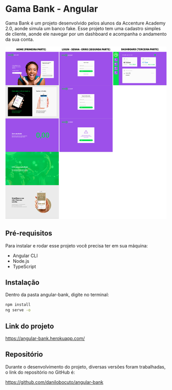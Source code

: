 # Gama Bank - Angular

Gama Bank é um projeto desenvolvido pelos alunos da Accenture Academy 2.0, aonde simula um banco fake.
Esse projeto tem uma cadastro simples de cliente, aonde ele navegar por um dashboard e acompanha o andamento da sua conta.

<img src="/src/assets/img/projeto-angular-gama-bank.jpg" >

## Pré-requisitos

Para instalar e rodar esse projeto você precisa ter em sua máquina:

- Angular CLI
- Node.js
- TypeScript

## Instalação

Dentro da pasta angular-bank, digite no terminal:

```sh
npm install
ng serve -o
```

## Link do projeto

https://angular-bank.herokuapp.com/

## Repositório

Durante o desenvolvimento do projeto, diversas versões foram trabalhadas, o link do repositório no GitHub é:

https://github.com/danilobocuto/angular-bank

